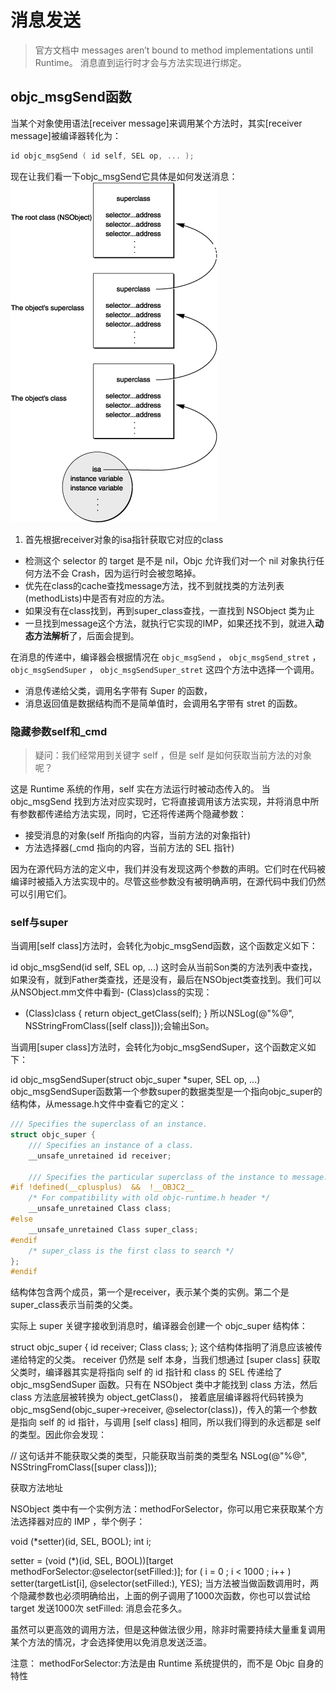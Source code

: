 # 消息发送

>官方文档中 
messages aren’t bound to method implementations until Runtime。
消息直到运行时才会与方法实现进行绑定。

## objc_msgSend函数

当某个对象使用语法[receiver message]来调用某个方法时，其实[receiver message]被编译器转化为：
```c
id objc_msgSend ( id self, SEL op, ... );
```
现在让我们看一下objc_msgSend它具体是如何发送消息：
![](/assets/2.gif)

1. 首先根据receiver对象的isa指针获取它对应的class
- 检测这个 selector 的 target 是不是 nil，Objc 允许我们对一个 nil 对象执行任何方法不会 Crash，因为运行时会被忽略掉。
- 优先在class的cache查找message方法，找不到就找类的方法列表(methodLists)中是否有对应的方法。
- 如果没有在class找到，再到super_class查找，一直找到 NSObject 类为止
- 一旦找到message这个方法，就执行它实现的IMP，如果还找不到，就进入**动态方法解析**了，后面会提到。

在消息的传递中，编译器会根据情况在 `objc_msgSend` ， `objc_msgSend_stret` ， `objc_msgSendSuper` ， `objc_msgSendSuper_stret` 这四个方法中选择一个调用。
- 消息传递给父类，调用名字带有 Super 的函数，
- 消息返回值是数据结构而不是简单值时，会调用名字带有 stret 的函数。

### 隐藏参数self和_cmd

>疑问：我们经常用到关键字 self ，但是 self 是如何获取当前方法的对象呢？

这是 Runtime 系统的作用，self 实在方法运行时被动态传入的。
当 objc_msgSend 找到方法对应实现时，它将直接调用该方法实现，并将消息中所有参数都传递给方法实现，同时，它还将传递两个隐藏参数：

- 接受消息的对象(self 所指向的内容，当前方法的对象指针)
- 方法选择器(_cmd 指向的内容，当前方法的 SEL 指针)

因为在源代码方法的定义中，我们并没有发现这两个参数的声明。它们时在代码被编译时被插入方法实现中的。尽管这些参数没有被明确声明，在源代码中我们仍然可以引用它们。

### self与super
当调用[self class]方法时，会转化为objc_msgSend函数，这个函数定义如下：

id objc_msgSend(id self, SEL op, ...)
这时会从当前Son类的方法列表中查找，如果没有，就到Father类查找，还是没有，最后在NSObject类查找到。我们可以从NSObject.mm文件中看到- (Class)class的实现：

- (Class)class {
    return object_getClass(self);
}
所以NSLog(@"%@", NSStringFromClass([self class]));会输出Son。

当调用[super class]方法时，会转化为objc_msgSendSuper，这个函数定义如下：

id objc_msgSendSuper(struct objc_super *super, SEL op, ...)
objc_msgSendSuper函数第一个参数super的数据类型是一个指向objc_super的结构体，从message.h文件中查看它的定义：
```c
/// Specifies the superclass of an instance. 
struct objc_super {
    /// Specifies an instance of a class.
    __unsafe_unretained id receiver;

    /// Specifies the particular superclass of the instance to message. 
#if !defined(__cplusplus)  &&  !__OBJC2__
    /* For compatibility with old objc-runtime.h header */
    __unsafe_unretained Class class;
#else
    __unsafe_unretained Class super_class;
#endif
    /* super_class is the first class to search */
};
#endif
```
结构体包含两个成员，第一个是receiver，表示某个类的实例。第二个是super_class表示当前类的父类。

实际上 super 关键字接收到消息时，编译器会创建一个 objc_super 结构体：

struct objc_super { id receiver; Class class; };
这个结构体指明了消息应该被传递给特定的父类。 receiver 仍然是 self 本身，当我们想通过 [super class] 获取父类时，编译器其实是将指向 self 的 id 指针和 class 的 SEL 传递给了 objc_msgSendSuper 函数。只有在 NSObject 类中才能找到 class 方法，然后 class 方法底层被转换为 object_getClass()， 接着底层编译器将代码转换为 objc_msgSend(objc_super->receiver, @selector(class))，传入的第一个参数是指向 self 的 id 指针，与调用 [self class] 相同，所以我们得到的永远都是 self 的类型。因此你会发现：

// 这句话并不能获取父类的类型，只能获取当前类的类型名
NSLog(@"%@", NSStringFromClass([super class]));

获取方法地址

NSObject 类中有一个实例方法：methodForSelector，你可以用它来获取某个方法选择器对应的 IMP ，举个例子：

void (*setter)(id, SEL, BOOL);
int i;

setter = (void (*)(id, SEL, BOOL))[target
    methodForSelector:@selector(setFilled:)];
for ( i = 0 ; i < 1000 ; i++ )
    setter(targetList[i], @selector(setFilled:), YES);
当方法被当做函数调用时，两个隐藏参数也必须明确给出，上面的例子调用了1000次函数，你也可以尝试给 target 发送1000次 setFilled: 消息会花多久。

虽然可以更高效的调用方法，但是这种做法很少用，除非时需要持续大量重复调用某个方法的情况，才会选择使用以免消息发送泛滥。

注意：
methodForSelector:方法是由 Runtime 系统提供的，而不是 Objc 自身的特性